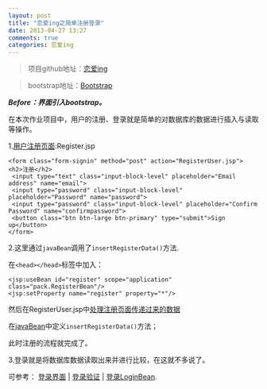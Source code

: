 ```yaml
---
layout: post
title: "恋爱ing之简单注册登录"
date: 2013-04-27 13:27
comments: true
categories: 恋爱ing
---
```

>项目github地址：[恋爱ing ](https://github.com/dinglixiang/Shopping)

>bootstrap地址：[Bootstrap](http://xiemin.me/bootstrap-2.3.0/)

***Before：界面引入bootstrap。***

在本次作业项目中，用户的注册、登录就是简单的对数据库的数据进行插入与读取等操作。

1.[用户注册页面](https://github.com/dinglixiang/Shopping/blob/master/web/Register.jsp):Register.jsp

    <form class="form-signin" method="post" action="RegisterUser.jsp">
    <h2>注册</h2>
     <input type="text" class="input-block-level" placeholder="Email address" name="email">
     <input type="password" class="input-block-level" placeholder="Password" name="password">
     <input type="password" class="input-block-level" placeholder="Confirm Password" name="confirmpassword">
     <button class="btn btn-large btn-primary" type="submit">Sign up</button>
    </form>



2.这里通过`javaBean`调用了`insertRegisterData()`方法.

在`<head></head>`标签中加入：

    <jsp:useBean id="register" scope="application" class="pack.RegisterBean"/>
    <jsp:setProperty name="register" property="*"/>

然后在RegisterUser.jsp中[处理注册页面传递过来的数据](https://github.com/dinglixiang/Shopping/blob/master/web/RegisterUser.jsp)

在[javaBean](https://github.com/dinglixiang/Shopping/blob/master/src/java/pack/RegisterBean.java)中定义`insertRegisterData()`方法；

此时注册的流程就完成了。

3.登录就是将数据库数据读取出来并进行比较，在这就不多说了。

可参考：
[登录界面](https://github.com/dinglixiang/Shopping/blob/master/web/Login.jsp) |
[登录验证](https://github.com/dinglixiang/Shopping/blob/master/web/LoginValidate.jsp) |      	[登录LoginBean](https://github.com/dinglixiang/Shopping/blob/master/src/java/pack/LoginBean.java).
